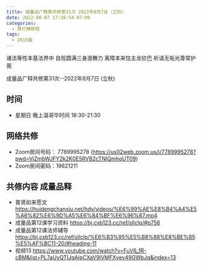 ```yaml
---
title: 成量品广释第共修第31次 2022年8月7日（立秋）
date: 2022-08-07 17:38:54-07:00
categories:
  - 慧灯禅修班
tags:
  - 2015届
---
```



诸法等性本基法界中  自现圆满三身游舞力
离障本来怙主龙钦巴  祈请无垢光尊常护我  

成量品广释共修第31次--2022年8月7日 (立秋)

## 时间

* 星期日 晚上温哥华时间 18:30-21:30    

## 网络共修

* Zoom房间号码： 7789995278 (<https://us02web.zoom.us/j/7789995278?pwd=VjZmbWJFY2k2K0E5RVB2cTNIQmhqUT09>)
* Zoom房间密码：19621211       

## 共修内容  成量品释

* 普贤如来愿文 <https://huidengchanxiu.net/hdv/videos/%E6%99%AE%E8%B4%A4%E5%A6%82%E6%9D%A5%E6%84%BF%E6%96%87.mp4>
* 成量品第12课学习资料 <https://bj.cxb123.cc/ref/sllclp/#p758>
* 成量品第12课法师辅导 <https://bj.cxb123.cc/ref/sllclp/%E6%B3%95%E5%B8%88%E8%BE%85%E5%AF%BC11-20/#heading-11>
* 视频13 <https://www.youtube.com/watch?v=FuV6_fR-cBM&list=PL7aUyQTIJqAipCXaV9IVMFXyev49GWbJq&index=13>